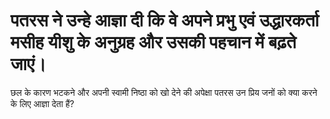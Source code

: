 # पतरस ने उन्हे आज्ञा दी कि वे अपने प्रभु एवं उद्धारकर्ता मसीह यीशु के अनुग्रह और उसकी पहचान में बढ़ते जाएं।
छल के कारण भटकने और अपनी स्वामी निष्ठा को खो देने की अपेक्षा पतरस उन प्रिय जनों को क्या करने के लिए आज्ञा देता हैं?
